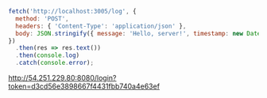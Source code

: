 ```js
fetch('http://localhost:3005/log', {
  method: 'POST',
  headers: { 'Content-Type': 'application/json' },
  body: JSON.stringify({ message: 'Hello, server!', timestamp: new Date().toISOString(), level: 'info' }),
})
  .then(res => res.text())
  .then(console.log)
  .catch(console.error);
```

http://54.251.229.80:8080/login?token=d3cd56e3898667f4431fbb740a4e63ef
